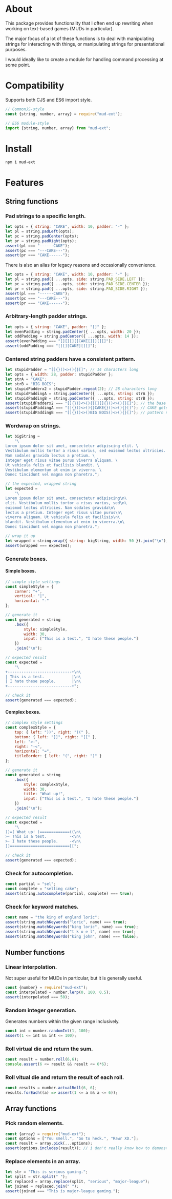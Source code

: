 # About
This package provides functionality that I often end up rewriting when working on text-based games (MUDs in particular).

The major focus of a lot of these functions is to deal with manipulating strings for interacting with things, or manipulating strings for presentational purposes.

I would ideally like to create a module for handling command processing at some point.

# Compatibility
Supports both CJS and ES6 import style.
```javascript
// CommonJS-style
const {string, number, array} = require("mud-ext");

// ES6 module-style
import {string, number, array} from "mud-ext";
```

# Install
`npm i mud-ext`

# Features
## String functions
### Pad strings to a specific length.
```javascript
let opts = { string: "CAKE", width: 10, padder: "-" };
let pl = string.padLeft(opts);
let pc = string.padCenter(opts);
let pr = string.padRight(opts);
assert(pl === "------CAKE");
assert(pc === "---CAKE---");
assert(pr === "CAKE------");
```
There is also an alias for legacy reasons and occasionally convenience.
```javascript
let opts = { string: "CAKE", width: 10, padder: "-" };
let pl = string.pad({ ...opts, side: string.PAD_SIDE.LEFT });
let pc = string.pad({ ...opts, side: string.PAD_SIDE.CENTER });
let pr = string.pad({ ...opts, side: string.PAD_SIDE.RIGHT });
assert(pl === "------CAKE");
assert(pc === "---CAKE---");
assert(pr === "CAKE------");
```

### Arbitrary-length padder strings.
```javascript
let opts = { string: "CAKE", padder: "[]" };
let evenPadding = string.padCenter({ ...opts, width: 20 });
let oddPadding = string.padCenter({ ...opts, width: 14 });
assert(evenPadding === "[][][][]CAKE[][][][]");
assert(oddPadding === "[][][CAKE][][]");
```

### Centered string padders have a consistent pattern.
```javascript
let stupidPadder = "[]{}()<>(){}[]"; // 14 characters long
let opts = { width: 28, padder: stupidPadder };
let strA = "CAKE";
let strB = "BIG BOIS";
let stupidPadderx2 = stupidPadder.repeat(2); // 28 characters long
let stupidPaddingA = string.padCenter({ ...opts, string: strA });
let stupidPaddingB = string.padCenter({ ...opts, string: strB });
assert(stupidPadderx2 === "[]{}()<>(){}[][]{}()<>(){}[]"); // the base padder string that gets generated
assert(stupidPaddingA === "[]{}()<>(){}CAKE{}()<>(){}[]"); // CAKE gets injected into the middle of the base padder string
assert(stupidPaddingB === "[]{}()<>()BIG BOIS()<>(){}[]"); // pattern never changes
```

### Wordwrap on strings.
```javascript
let bigString =
	"\
Lorem ipsum dolor sit amet, consectetur adipiscing elit. \
Vestibulum mollis tortor a risus varius, sed euismod lectus ultricies. \
Nam sodales gravida lectus a pretium. \
Integer eget risus vitae purus viverra aliquam. \
Ut vehicula felis et facilisis blandit. \
Vestibulum elementum at enim in viverra. \
Donec tincidunt vel magna non pharetra.";

// the expected, wrapped string
let expected =
	"\
Lorem ipsum dolor sit amet, consectetur adipiscing\n\
elit. Vestibulum mollis tortor a risus varius, sed\n\
euismod lectus ultricies. Nam sodales gravida\n\
lectus a pretium. Integer eget risus vitae purus\n\
viverra aliquam. Ut vehicula felis et facilisis\n\
blandit. Vestibulum elementum at enim in viverra.\n\
Donec tincidunt vel magna non pharetra.";

// wrap it up
let wrapped = string.wrap({ string: bigString, width: 50 }).join("\n");
assert(wrapped === expected);
```

### Generate boxes.
#### Simple boxes.
```javascript
// simple style settings
const simpleStyle = {
	corner: "+",
	vertical: "|",
	horizontal: "-"
};

// generate it
const generated = string
	.box({
		style: simpleStyle,
		width: 30,
		input: ["This is a test.", "I hate these people."]
	})
	.join("\n");

// expected result
const expected =
	"\
+----------------------------+\n\
| This is a test.            |\n\
| I hate these people.       |\n\
+----------------------------+";

// check it
assert(generated === expected);
```

#### Complex boxes.
```javascript
// complex style settings
const complexStyle = {
	top: { left: "))", right: "((" },
	bottom: { left: "]]", right: "[[" },
	left: ">-",
	right: "-<",
	horizontal: "=",
	titleBorder: { left: "(", right: ")" }
};

// generate it
const generated = string
	.box({
		style: complexStyle,
		width: 30,
		title: "What up!",
		input: ["This is a test.", "I hate these people."]
	})
	.join("\n");

// expected result
const expected =
	"\
))=( What up! )=============((\n\
>- This is a test.          -<\n\
>- I hate these people.     -<\n\
]]==========================[[";

// check it
assert(generated === expected);
```

### Check for autocompletion.
```javascript
const partial = "sel";
const complete = "selling cake";
assert(string.autocomplete(partial, complete) === true);
```

### Check for keyword matches.
```javascript
const name = "the king of england loric";
assert(string.matchKeywords("loric", name) === true);
assert(string.matchKeywords("king loric", name) === true);
assert(string.matchKeywords("t k o e l", name) === true);
assert(string.matchKeywords("king john", name) === false);
```

## Number functions
### Linear interpolation.
Not super useful for MUDs in particular, but it is generally useful.
```javascript
const {number} = require("mud-ext");
const interpolated = number.lerp(0, 100, 0.5);
assert(interpolated === 50);
```
### Random integer generation.
Generates numbers within the given range inclusively.
```javascript
const int = number.randomInt(1, 100);
assert(1 <= int && int <= 100);
```

### Roll virtual die and return the sum.
```javascript
const result = number.roll(6,6);
console.assert(6 <= result && result <= 6*6);
```

### Roll vitual die and return the result of each roll.
```javascript
const results = number.actualRoll(6, 6);
results.forEach((a) => assert(1 <= a && a <= 6));
```

## Array functions
### Pick random elements.
```javascript
const {array} = require("mud-ext");
const options = ["You smell.", "Go to heck.", "Rawr XD."];
const result = array.pick(...options);
assert(options.includes(result)); // i don't really know how to demonstrate this any other way X|
```

### Replace elements in an array.
```javascript
let str = "This is serious gaming.";
let split = str.split(" ");
let replaced = array.replace(split, "serious", "major-league");
let joined = replaced.join(" ");
assert(joined === "This is major-league gaming.");
```